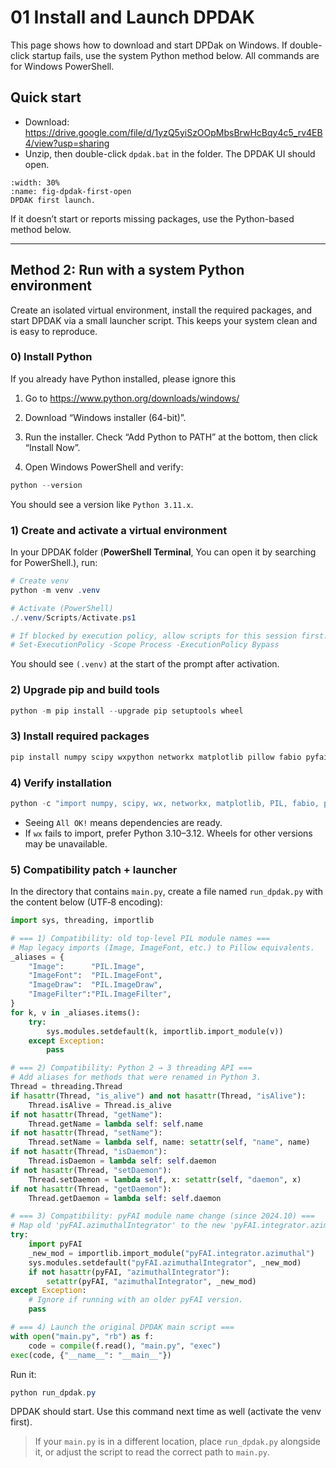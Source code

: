 # 01 Install and Launch DPDAK

This page shows how to download and start DPDak on Windows. If double-click startup fails, use the system Python method below. All commands are for Windows PowerShell.

## Quick start

- Download: <https://drive.google.com/file/d/1yzQ5yiSzOOpMbsBrwHcBqy4c5_rv4EB4/view?usp=sharing>
- Unzip, then double-click `dpdak.bat` in the folder. The DPDAK UI should open.


```{figure} images/01-install/${curr4ntFi10/23/20254Npm324No41761237121133t}-${y4pmr}${32ont6}${4pmt4}-${06}${32}${01}.png
:width: 30%
:name: fig-dpdak-first-open
DPDAK first launch.
```

If it doesn’t start or reports missing packages, use the Python-based method below.

---

## Method 2: Run with a system Python environment

Create an isolated virtual environment, install the required packages, and start DPDAK via a small launcher script. This keeps your system clean and is easy to reproduce.

### 0) Install Python 

If you already have Python installed, please ignore this

1) Go to <https://www.python.org/downloads/windows/>

2) Download “Windows installer (64-bit)”.

3) Run the installer. Check “Add Python to PATH” at the bottom, then click “Install Now”.

4) Open Windows PowerShell and verify:

```powershell
python --version
```

You should see a version like `Python 3.11.x`.

### 1) Create and activate a virtual environment

In your DPDAK folder (**PowerShell Terminal**, You can open it by searching for PowerShell.), run:

```powershell
# Create venv
python -m venv .venv

# Activate (PowerShell)
./.venv/Scripts/Activate.ps1

# If blocked by execution policy, allow scripts for this session first:
# Set-ExecutionPolicy -Scope Process -ExecutionPolicy Bypass
```

You should see `(.venv)` at the start of the prompt after activation.

### 2) Upgrade pip and build tools

```powershell
python -m pip install --upgrade pip setuptools wheel
```

### 3) Install required packages

```powershell
pip install numpy scipy wxpython networkx matplotlib pillow fabio pyfai h5py
```

### 4) Verify installation

```powershell
python -c "import numpy, scipy, wx, networkx, matplotlib, PIL, fabio, pyFAI, h5py; print('All OK!')"
```

- Seeing `All OK!` means dependencies are ready.
- If `wx` fails to import, prefer Python 3.10–3.12. Wheels for other versions may be unavailable.

### 5) Compatibility patch + launcher

In the directory that contains `main.py`, create a file named `run_dpdak.py` with the content below (UTF‑8 encoding):

```python
import sys, threading, importlib

# === 1) Compatibility: old top-level PIL module names ===
# Map legacy imports (Image, ImageFont, etc.) to Pillow equivalents.
_aliases = {
	"Image":      "PIL.Image",
	"ImageFont":  "PIL.ImageFont",
	"ImageDraw":  "PIL.ImageDraw",
	"ImageFilter":"PIL.ImageFilter",
}
for k, v in _aliases.items():
	try:
		sys.modules.setdefault(k, importlib.import_module(v))
	except Exception:
		pass

# === 2) Compatibility: Python 2 → 3 threading API ===
# Add aliases for methods that were renamed in Python 3.
Thread = threading.Thread
if hasattr(Thread, "is_alive") and not hasattr(Thread, "isAlive"):
	Thread.isAlive = Thread.is_alive
if not hasattr(Thread, "getName"):
	Thread.getName = lambda self: self.name
if not hasattr(Thread, "setName"):
	Thread.setName = lambda self, name: setattr(self, "name", name)
if not hasattr(Thread, "isDaemon"):
	Thread.isDaemon = lambda self: self.daemon
if not hasattr(Thread, "setDaemon"):
	Thread.setDaemon = lambda self, x: setattr(self, "daemon", x)
if not hasattr(Thread, "getDaemon"):
	Thread.getDaemon = lambda self: self.daemon

# === 3) Compatibility: pyFAI module name change (since 2024.10) ===
# Map old 'pyFAI.azimuthalIntegrator' to the new 'pyFAI.integrator.azimuthal'.
try:
	import pyFAI
	_new_mod = importlib.import_module("pyFAI.integrator.azimuthal")
	sys.modules.setdefault("pyFAI.azimuthalIntegrator", _new_mod)
	if not hasattr(pyFAI, "azimuthalIntegrator"):
		setattr(pyFAI, "azimuthalIntegrator", _new_mod)
except Exception:
	# Ignore if running with an older pyFAI version.
	pass

# === 4) Launch the original DPDAK main script ===
with open("main.py", "rb") as f:
	code = compile(f.read(), "main.py", "exec")
exec(code, {"__name__": "__main__"})
```

Run it:

```powershell
python run_dpdak.py
```

DPDAK should start. Use this command next time as well (activate the venv first).

> If your `main.py` is in a different location, place `run_dpdak.py` alongside it, or adjust the script to read the correct path to `main.py`.

